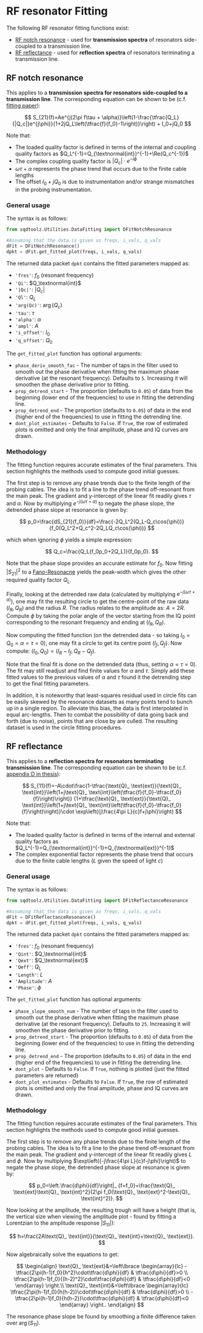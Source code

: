 # RF resonator Fitting

The following RF resonator fitting functions exist:

- [RF notch resonance](#rf-notch-resonance) - used for **transmission spectra** of resonators side-coupled to a transmission line.
- [RF reflectance](#rf-reflectance) - used for **reflection spectra** of resonators terminating a transmission line.


## RF notch resonance

This applies to a **transmission spectra for resonators side-coupled to a transmission line**. The corresponding equation can be shown to be (c.f. [fitting paper](https://pubs.aip.org/aip/rsi/article-abstract/86/2/024706/360955/Efficient-and-robust-analysis-of-complex?redirectedFrom=fulltext)):

$$
S_{21}(f)=Ae^{j(2\pi f\tau + \alpha)}\left(1-\frac{\tfrac{Q_L}{|Q_c|}e^{j\phi}}{1+2jQ_L\left(\tfrac{f}{f_0}-1\right)}\right) + I_0+jQ_0
$$

Note that:
- The loaded quality factor is defined in terms of the internal and coupling quality factors as $Q_L^{-1}=Q_{\textnormal{int}}^{-1}+\Re(Q_c^{-1})$
- The complex coupling quality factor is $|Q_c|\cdot e^{-i\phi}$
- $\omega\tau+\alpha$ represents the phase trend that occurs due to the finite cable lengths
- The offset $I_0+jQ_0$ is due to instrumentation and/or strange mismatches in the probing instrumentation.

### General usage

The syntax is as follows:

```python
from sqdtoolz.Utilities.DataFitting import DFitNotchResonance

#Assuming that the data is given as freqs, i_vals, q_vals
dFit = DFitNotchResonance()
dpkt = dFit.get_fitted_plot(freqs, i_vals, q_vals)
```

The returned data packet `dpkt` contains the fitted parameters mapped as:

- `'fres'`: $f_0$ (resonant frequency)
- `'Qi'`: $Q_\textnormal{int}$
- `'|Qc|'`: $|Q_c|$
- `'Ql'`: $Q_L$
- `'arg(Qc)'`: $\arg(Q_c)$
- `'tau'`: $\tau$
- `'alpha'`: $\alpha$
- `'ampl'`: $A$
- `'i_offset'`: $I_0$
- `'q_offset'`: $Q_0$

The `get_fitted_plot` function has optional arguments:

- `phase_deriv_smooth_fac` - The number of taps in the filter used to smooth out the phase derivative when fitting the maximum phase derivative (at the resonant frequency). Defaults to `5`. Increasing it will smoothen the phase derivative prior to fitting.
- `prop_detrend_start` - The proportion (defaults to `0.05`) of data from the beginning (lower end of the frequencies) to use in fitting the detrending line.
- `prop_detrend_end` - The proportion (defaults to `0.05`) of data in the end (higher end of the frequencies) to use in fitting the detrending line.
- `dont_plot_estimates` - Defaults to `False`. If `True`, the row of estimated plots is omitted and only the final amplitude, phase and IQ curves are drawn.

### Methodology

The fitting function requires accurate estimates of the final parameters. This section highlights the methods used to compute good initial guesses.

The first step is to remove any phase trends due to the finite length of the probing cables. The idea is to fit a line to the phase trend off-resonant from the main peak. The gradient and y-intercept of the linear fit readily gives $\tau$ and $\alpha$. Now by multiplying $e^{-j(\omega\tau+\alpha)}$ to negate the phase slope, the detrended phase slope at resonance is given by:

$$
p_0=\frac{dS_{21}(f_0)}{df}=\frac{-2Q_L^2(Q_L-Q_c\cos(\phi))}{f_0(Q_L^2+Q_c^2-2Q_LQ_c\cos(\phi))}
$$

which when ignoring $\phi$ yields a simple expression:

$$
Q_c=\frac{Q_L(f_0p_0+2Q_L)}{f_0p_0}.
$$

Note that the phase slope provides an accurate estimate for $f_0$. Now fitting $|S_{21}|^2$ to a [Fano-Resonacne](Data_Fitting.md#fano-resonance) yields the peak-width which gives the other required quality factor $Q_L$.

Finally, looking at the detrended raw data (calculated by multiplying $e^{-j(\omega\tau+\alpha)}$), one may fit the resulting circle to get the centre-point of the raw data $(I_R, Q_R)$ and the radius $R$. The radius relates to the amplitude as: $A=2R$. Compute $\phi$ by taking the polar angle of the vector starting from the IQ point corresponding to the resonant frequency and ending at $(I_R,Q_R)$.

Now computing the fitted function (on the detrended data - so taking $I_0=Q_0=\alpha=\tau=0$), one may fit a circle to get its centre point $(I_f,Q_f)$. Now compute: $(I_0,Q_0)=(I_R-I_f, Q_R-Q_f)$.

Note that the final fit is done on the detrended data (thus, setting $\alpha=\tau=0$). The fit may still readjust and find finite values for $\alpha$ and $\tau$. Simply add these fitted values to the previous values of $\alpha$ and $\tau$ found it the detrending step to get the final fitting parameters.

In addition, it is noteworthy that least-squares residual used in circle fits can be easily skewed by the resonance datasets as many points tend to bunch up in a single region. To alleviate this bias, the data is first interpolated in equal arc-lengths. Then to combat the possibility of data going back and forth (due to noise), points that are close by are culled. The resulting dataset is used in the circle fitting procedures.


## RF reflectance

This applies to a **reflection spectra for resonators terminating transmission line**. The corresponding equation can be shown to be (c.f. [appendix D in thesis](https://unsworks.unsw.edu.au/entities/publication/6d9ea387-bc52-49d2-b5c2-6979779f4d30)):

$$
S_{11}(f)=-A\cdot\frac{1-\tfrac{\text{Q}_ \text{ext}}{\text{Q}_ \text{int}}\left(1+j\text{Q}_ \text{int}\left(\tfrac{f}{f_0}-\tfrac{f_0}{f}\right)\right)}
{1+\tfrac{\text{Q}_ \text{ext}}{\text{Q}_ \text{int}}\left(1+j\text{Q}_ \text{int}\left(\tfrac{f}{f_0}-\tfrac{f_0}{f}\right)\right)}\cdot \exp\left({j\frac{4\pi L}{c}f+j\phi}\right)
$$

Note that:
- The loaded quality factor is defined in terms of the internal and external quality factors as $Q_L^{-1}=Q_{\textnormal{int}}^{-1}+Q_{\textnormal{ext}}^{-1}$
- The complex exponential factor represents the phase trend that occurs due to the finite cable lengths ($L$ given the speed of light $c$)


### General usage

The syntax is as follows:

```python
from sqdtoolz.Utilities.DataFitting import DFitReflectanceResonance

#Assuming that the data is given as freqs, i_vals, q_vals
dFit = DFitReflectanceResonance()
dpkt = dFit.get_fitted_plot(freqs, i_vals, q_vals)
```

The returned data packet `dpkt` contains the fitted parameters mapped as:

- `'fres'`: $f_0$ (resonant frequency)
- `'Qint'`: $Q_\textnormal{int}$
- `'Qext'`: $Q_\textnormal{ext}$
- `'Qeff'`: $Q_L$
- `'Length'`: $L$
- `'Amplitude'`: $A$
- `'Phase'`: $\phi$

The `get_fitted_plot` function has optional arguments:

- `phase_slope_smooth_num` - The number of taps in the filter used to smooth out the phase derivative when fitting the maximum phase derivative (at the resonant frequency). Defaults to `25`. Increasing it will smoothen the phase derivative prior to fitting.
- `prop_detrend_start` - The proportion (defaults to `0.05`) of data from the beginning (lower end of the frequencies) to use in fitting the detrending line.
- `prop_detrend_end` - The proportion (defaults to `0.05`) of data in the end (higher end of the frequencies) to use in fitting the detrending line.
- `dont_plot` - Defaults to `False`. If `True`, nothing is plotted (just the fitted parameters are returned)
- `dont_plot_estimates` - Defaults to `False`. If `True`, the row of estimated plots is omitted and only the final amplitude, phase and IQ curves are drawn.

### Methodology

The fitting function requires accurate estimates of the final parameters. This section highlights the methods used to compute good initial guesses.

The first step is to remove any phase trends due to the finite length of the probing cables. The idea is to fit a line to the phase trend off-resonant from the main peak. The gradient and y-intercept of the linear fit readily gives $L$ and $\phi$. Now by multiplying $\exp\left({-j\frac{4\pi L}{c}f-j\phi}\right)$ to negate the phase slope, the detrended phase slope at resonance is given by:

$$
p_0=\left.\frac{d\phi}{df}\right|_ {f=f_0}=\frac{\text{Q}_ \text{ext}\text{Q}_ \text{int}^2}{2\pi f_0(\text{Q}_ \text{ext}^2-\text{Q}_ \text{int}^2)}.
$$

Now looking at the amplitude, the resulting trough will have a height (that is, the vertical size when viewing the amplitude plot - found by fitting a Lorentzian to the amplitude response $|S_{11}|$):

$$
h=\frac{2A\text{Q}_ \text{int}}{\text{Q}_ \text{int}+\text{Q}_ \text{ext}}.
$$

Now algebraically solve the equations to get:

$$
\begin{align}
\text{Q}_ \text{ext}&=\left\lbrace
\begin{array}{lc}
-\tfrac{2\pi(h-1)f_0}{h^2}\cdot\tfrac{d\phi}{df} & \tfrac{d\phi}{df}>0 \\
\tfrac{2\pi(h-1)f_0}{(h-2)^2}\cdot\tfrac{d\phi}{df} & \tfrac{d\phi}{df}<0
\end{array}
\right.\\
\text{Q}_ \text{int}&=\left\lbrace
\begin{array}{lc}
\tfrac{2\pi(h-1)f_0}{h(h-2)}\cdot\tfrac{d\phi}{df} & \tfrac{d\phi}{df}>0 \\
-\tfrac{2\pi(h-1)f_0}{h(h-2)}\cdot\tfrac{d\phi}{df} & \tfrac{d\phi}{df}<0
\end{array}
\right..
\end{align}
$$

The resonance phase slope be found by smoothing a finite difference taken over $\arg(S_{11})$.

